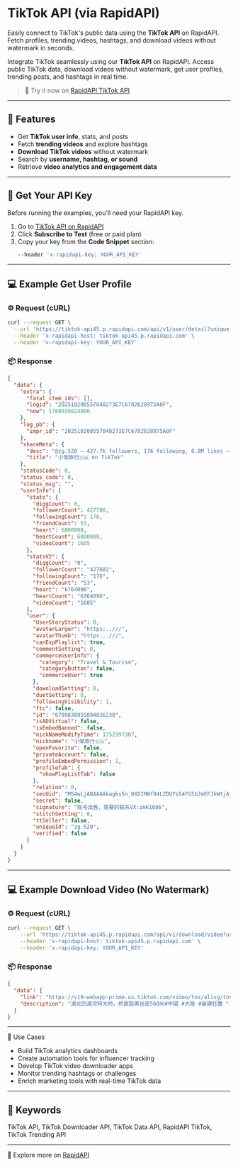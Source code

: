 # TikTok API (via RapidAPI)

Easily connect to TikTok's public data using the **TikTok API** on RapidAPI.  
Fetch profiles, trending videos, hashtags, and download videos without watermark in seconds.

Integrate TikTok seamlessly using our **TikTok API** on RapidAPI. Access public TikTok data, download videos without watermark, get user profiles, trending posts, and hashtags in real time.

> 🔗 Try it now on [RapidAPI TikTok API](https://rapidapi.com/datahubapis1-datahubapis-default/api/tiktok-api45)

---

## 🚀 Features

- Get **TikTok user info**, stats, and posts
- Fetch **trending videos** and explore hashtags
- **Download TikTok videos** without watermark
- Search by **username, hashtag, or sound**
- Retrieve **video analytics and engagement data**

---

## 🔑 Get Your API Key

Before running the examples, you’ll need your RapidAPI key.

1. Go to [TikTok API on RapidAPI](https://rapidapi.com/datahubapis1-datahubapis-default/api/tiktok-api45)
2. Click **Subscribe to Test** (free or paid plan)
3. Copy your key from the **Code Snippet** section:
   ```bash
   --header 'x-rapidapi-key: YOUR_API_KEY'
   ```

---

## 💻 Example Get User Profile

### ⚙️ Request (cURL)

```bash
curl --request GET \
  --url 'https://tiktok-api45.p.rapidapi.com/api/v1/user/detail?unique_id=zg.520' \
  --header 'x-rapidapi-host: tiktok-api45.p.rapidapi.com' \
  --header 'x-rapidapi-key: YOUR_API_KEY'
```

### 📦 Response

```json
{
  "data": {
    "extra": {
      "fatal_item_ids": [],
      "logid": "202510200557048273E7C6782628975A0F",
      "now": 1760939824000
    },
    "log_pb": {
      "impr_id": "202510200557048273E7C6782628975A0F"
    },
    "shareMeta": {
      "desc": "@zg.520 — 427.7k followers, 176 following, 6.8M likes — Watch amazing short videos created by Xiao Zou Travel 🇨🇳.",
      "title": "小邹旅行🇨🇳 on TikTok"
    },
    "statusCode": 0,
    "status_code": 0,
    "status_msg": "",
    "userInfo": {
      "stats": {
        "diggCount": 0,
        "followerCount": 427700,
        "followingCount": 176,
        "friendCount": 53,
        "heart": 6800000,
        "heartCount": 6800000,
        "videoCount": 1605
      },
      "statsV2": {
        "diggCount": "0",
        "followerCount": "427682",
        "followingCount": "176",
        "friendCount": "53",
        "heart": "6764096",
        "heartCount": "6764096",
        "videoCount": "1605"
      },
      "user": {
        "UserStoryStatus": 0,
        "avatarLarger": "https:..///",
        "avatarThumb": "https:..///",
        "canExpPlaylist": true,
        "commentSetting": 0,
        "commerceUserInfo": {
          "category": "Travel & Tourism",
          "categoryButton": false,
          "commerceUser": true
        },
        "downloadSetting": 0,
        "duetSetting": 0,
        "followingVisibility": 1,
        "ftc": false,
        "id": "6799838955094836230",
        "isADVirtual": false,
        "isEmbedBanned": false,
        "nickNameModifyTime": 1752997307,
        "nickname": "小邹旅行🇨🇳",
        "openFavorite": false,
        "privateAccount": false,
        "profileEmbedPermission": 1,
        "profileTab": {
          "showPlayListTab": false
        },
        "relation": 0,
        "secUid": "MS4wLjABAAAAkagks5n_8XDIMWf94LZDUYs54FG5bJmEFJkWtjA__uRUN8QWaavHhzSyEO6WBPQj",
        "secret": false,
        "signature": "账号出售，需要的联系VX:zmk1086",
        "stitchSetting": 0,
        "ttSeller": false,
        "uniqueId": "zg.520",
        "verified": false
      }
    }
  }
}
```

---

## 💻 Example Download Video (No Watermark)

### ⚙️ Request (cURL)

```bash
curl --request GET \
	--url 'https://tiktok-api45.p.rapidapi.com/api/v1/download/video?url=https%3A%2F%2Fwww.tiktok.com%2F%40zg.            520%2Fvideo%2F7556699581464038664' \
	--header 'x-rapidapi-host: tiktok-api45.p.rapidapi.com' \
	--header 'x-rapidapi-key: YOUR_API_KEY'
```

### 📦 Response

```json
{
  "data": {
    "link": "https://v19-webapp-prime.us.tiktok.com/video/tos/alisg/tos-alisg-pve-0037c001/ogULeIClQEjomKIzYeLZeIZhRklydGlgvgIAAD/?     a=1988&bti=ODszNWYuMDE6&ch=0&cr=3&dr=0&lr=all&cd=0%7C0%7C0%7C&cv=1&br=2262&bt=1131&cs=0&ds=6&ft=4KJMyMZj8Zmo0-6bMI4jVo6eQpWrKsd.&mime_type=video_mp4&qs=0&rc=NGczODlmNjM7NDY4N2U7M0Bpam80OGw5cnBmNjMzODczNEAvMDY2LTZhXy8xMjQwMl4yYSM0Zm9vMmRjZmNhLS1kMTFzcw%3D%3D&btag=e00088000&expire=1761239650&l=20251021171339063F26685D8E74098461&ply_type=2&policy=2&signature=6bc830d4c7f28f52aa833e53e7e41ab1&tk=tt_chain_token",
    "description": "湖北四渡河特大桥，桥面距离谷底560米#中國 #大陸 #基建狂魔 "
  }
}
```

---

🧠 Use Cases

- Build TikTok analytics dashboards
- Create automation tools for influencer tracking
- Develop TikTok video downloader apps
- Monitor trending hashtags or challenges
- Enrich marketing tools with real-time TikTok data

---

## 🔑 Keywords

TikTok API, TikTok Downloader API, TikTok Data API, RapidAPI TikTok, TikTok Trending API

---

🔗 Explore more on [RapidAPI](https://rapidapi.com/datahubapis1-datahubapis-default/api/tiktok-api45)
